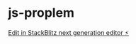 # js-proplem

[Edit in StackBlitz next generation editor ⚡️](https://stackblitz.com/~/github.com/intizarahmad/js-proplem)